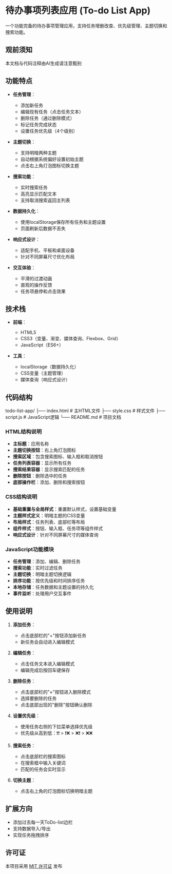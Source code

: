 # 待办事项列表应用 (To-do List App)

一个功能完备的待办事项管理应用，支持任务增删改查、优先级管理、主题切换和搜索功能。

## 观前须知

本文档与代码注释由AI生成请注意甄别

## 功能特点

- **任务管理**：
  - 添加新任务
  - 编辑现有任务（点击任务文本）
  - 删除任务（通过删除模式）
  - 标记任务完成状态
  - 设置任务优先级（4个级别）

- **主题切换**：
  - 支持明暗两种主题
  - 自动根据系统偏好设置初始主题
  - 点击右上角灯泡图标切换主题

- **搜索功能**：
  - 实时搜索任务
  - 高亮显示匹配文本
  - 支持取消搜索返回主列表

- **数据持久化**：
  - 使用localStorage保存所有任务和主题设置
  - 页面刷新后数据不丢失

- **响应式设计**：
  - 适配手机、平板和桌面设备
  - 针对不同屏幕尺寸优化布局

- **交互体验**：
  - 平滑的过渡动画
  - 直观的操作反馈
  - 任务项悬停和点击效果

## 技术栈

- **前端**：
  - HTML5
  - CSS3（变量、渐变、媒体查询、Flexbox、Grid）
  - JavaScript（ES6+）

- **工具**：
  - localStorage（数据持久化）
  - CSS变量（主题管理）
  - 媒体查询（响应式设计）

## 代码结构
todo-list-app/
├── index.html # 主HTML文件
├── style.css # 样式文件
├── script.js # JavaScript逻辑
└── README.md # 项目文档
### HTML结构说明

- **主标题**：应用名称
- **主题切换按钮**：右上角灯泡图标
- **搜索区域**：包含搜索图标、输入框和取消按钮
- **任务列表容器**：显示所有任务
- **搜索结果容器**：显示搜索匹配的任务
- **删除按钮**：删除选中的任务
- **底部操作栏**：添加、删除和搜索按钮

### CSS结构说明

- **基础重置与全局样式**：重置默认样式，设置基础变量
- **主题样式定义**：明暗主题的CSS变量
- **布局样式**：任务列表、底部栏等布局
- **组件样式**：按钮、输入框、任务项等组件样式
- **响应式设计**：针对不同屏幕尺寸的媒体查询

### JavaScript功能模块

- **任务管理**：添加、编辑、删除任务
- **搜索功能**：实时过滤任务
- **主题切换**：明暗主题切换逻辑
- **排序功能**：按优先级和时间排序任务
- **本地存储**：任务数据和主题设置的持久化
- **事件监听**：处理用户交互事件

## 使用说明

1. **添加任务**：
   - 点击底部栏的"+"按钮添加新任务
   - 新任务会自动进入编辑模式

2. **编辑任务**：
   - 点击任务文本进入编辑模式
   - 编辑完成后按回车键保存

3. **删除任务**：
   - 点击底部栏的"×"按钮进入删除模式
   - 选择要删除的任务
   - 点击底部出现的"删除"按钮确认删除

4. **设置优先级**：
   - 使用任务右侧的下拉菜单选择优先级
   - 优先级从高到低：❗️❗️ > ❗️❌ > ❌❗️ > ❌❌

5. **搜索任务**：
   - 点击底部栏的搜索图标
   - 在搜索框中输入关键词
   - 匹配的任务会实时显示

6. **切换主题**：
   - 点击右上角的灯泡图标切换明暗主题

## 扩展方向

- 添加过去每一天ToDo-list边栏
- 支持数据导入/导出
- 实现任务拖拽排序

## 许可证

本项目采用 [MIT 许可证](LICENSE) 发布

